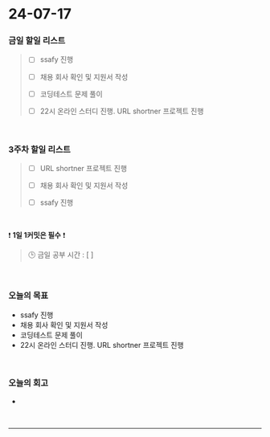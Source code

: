 # 24-07-17
### 금일 할일 리스트
> - [ ]  ssafy 진행
>
> - [ ]  채용 회사 확인 및 지원서 작성
>
> - [ ]  코딩테스트 문제 풀이
>
> - [ ]  22시 온라인 스터디 진행. URL shortner 프로젝트 진행

<br/>

### 3주차 할일 리스트  
> - [ ]  URL shortner 프로젝트 진행
>
> - [ ]  채용 회사 확인 및 지원서 작성
>
> - [ ]  ssafy 진행

<br/>

❗ **1일 1커밋은 필수** ❗
> 🕒 금일 공부 시간 : [  ]

<br/>

### 오늘의 목표
- ssafy 진행
- 채용 회사 확인 및 지원서 작성
- 코딩테스트 문제 풀이
- 22시 온라인 스터디 진행. URL shortner 프로젝트 진행


<br>

### 오늘의 회고
- 


<br/>

------------  
